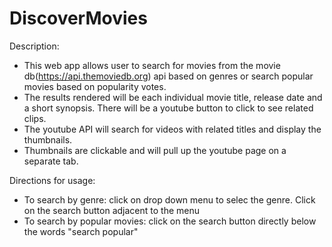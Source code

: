 # DiscoverMovies
Description: 
  - This web app allows user to search for movies from the movie db(https://api.themoviedb.org) api based on genres or 
    search popular movies based on popularity votes. 
  - The results rendered will be each individual movie title, release date and a short synopsis. There will be a youtube button
    to click to see related clips. 
  - The youtube API will search for videos with related titles and display the thumbnails.
  - Thumbnails are clickable and will pull up the youtube page on a separate tab.

Directions for usage:
  - To search by genre: click on drop down menu to selec the genre. Click on the search button adjacent to the menu 
  - To search by popular movies: click on the search button directly below the words "search popular"

